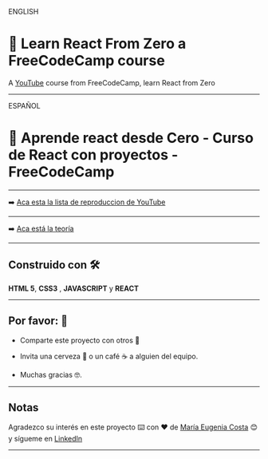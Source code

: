 ENGLISH

# :book: Learn React From Zero a FreeCodeCamp course

A [YouTube](https://www.youtube.com/watch?v=6Jfk8ic3KVk&t=2s) course from FreeCodeCamp, learn React from Zero

---

ESPAÑOL

# :book:  Aprende react desde Cero - Curso de React con proyectos - FreeCodeCamp

---

:arrow_right: [Aca esta la lista de reproduccion de YouTube](https://www.youtube.com/watch?v=6Jfk8ic3KVk&t=2s)

---

:arrow_right: [Aca está la teoría](https://github.com/eugenia1984/LearnReactFRomZeroFreeCodeCamp/blob/main/teoria.md)

---

## Construido con 🛠️

**HTML 5**, **CSS3** , **JAVASCRIPT** y **REACT**

---


## Por favor: 🎁

* Comparte este proyecto con otros 📢

* Invita una cerveza 🍺 o un café ☕ a alguien del equipo.

* Muchas gracias 🤓.

---

## Notas

Agradezco su interés en este proyecto ⌨️ con ❤️ de [María Eugenia Costa](https://github.com/eugenia1984) 😊 y sígueme en [LinkedIn](http://www.linkedin.com/in/maríaeugeniacosta)

---


